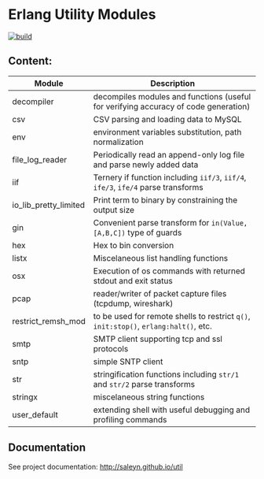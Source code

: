 # Erlang Utility Modules

[![build](https://github.com/saleyn/util/actions/workflows/erlang.yml/badge.svg)](https://github.com/saleyn/util/actions/workflows/erlang.yml)

## Content:

| Module                | Description                                                                          |
| --------------------- | ------------------------------------------------------------------------------------ |
| decompiler            | decompiles modules and functions (useful for verifying accuracy of code generation)  |
| csv                   | CSV parsing and loading data to MySQL                                                |
| env                   | environment variables substitution, path normalization                               |
| file_log_reader       | Periodically read an append-only log file and parse newly added data                 |
| iif                   | Ternery if function including `iif/3`, `iif/4`, `ife/3`, `ife/4` parse transforms    |
| io_lib_pretty_limited | Print term to binary by constraining the output size                                 |
| gin                   | Convenient parse transform for `in(Value, [A,B,C])` type of guards                   |
| hex                   | Hex to bin conversion                                                                |
| listx                 | Miscelaneous list handling functions                                                 |
| osx                   | Execution of os commands with returned stdout and exit status                        |
| pcap                  | reader/writer of packet capture files (tcpdump, wireshark)                           |
| restrict_remsh_mod    | to be used for remote shells to restrict `q()`, `init:stop()`, `erlang:halt()`, etc. |
| smtp                  | SMTP client supporting tcp and ssl protocols                                         |
| sntp                  | simple SNTP client                                                                   |
| str                   | stringification functions including `str/1` and `str/2` parse transforms             |
| stringx               | miscelaneous string functions                                                        |
| user_default          | extending shell with useful debugging and profiling commands                         |

## Documentation

See project documentation: http://saleyn.github.io/util
